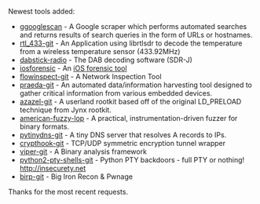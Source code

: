 Newest tools added: 

* [ggooglescan](http://www.morningstarsecurity.com/research/gggooglescan) - A Google scraper which performs automated searches and returns results of search queries in the form of URLs or hostnames.
* [rtl_433-git](https://github.com/merbanan/rtl_433) - An Application using librtlsdr to decode the temperature from a wireless temperature sensor (433.92MHz)
* [dabstick-radio](http://www.sdr-j.tk/) - The DAB decoding software (SDR-J)
* [iosforensic](https://github.com/Flo354/iOSForensic) - An [iOS forensic tool](https://www.owasp.org/index.php/Projects/OWASP_iOSForensic)
* [flowinspect-git](https://github.com/7h3rAm/flowinspect) - A Network Inspection Tool
* [praeda-git](https://github.com/percx/Praeda) - An automated data/information harvesting tool designed to gather critical information from various embedded devices.
* [azazel-git](https://github.com/chokepoint/azazel) - A userland rootkit based off of the original LD_PRELOAD technique from Jynx rootkit.
* [american-fuzzy-lop](https://code.google.com/p/american-fuzzy-lop/) - A practical, instrumentation-driven fuzzer for binary formats.
* [pytinydns-git](https://github.com/chokepoint/pytinydns) - A tiny DNS server that resolves A records to IPs.
* [crypthook-git](https://github.com/chokepoint/CryptHook) - TCP/UDP symmetric encryption tunnel wrapper
* [viper-git](https://github.com/botherder/viper) - A Binary analysis framework
* [python2-pty-shells-git](https://github.com/infodox/python-pty-shells) - Python PTY backdoors - full PTY or nothing! http://insecurety.net
* [birp-git](https://github.com/sensepost/birp) - Big Iron Recon & Pwnage


Thanks for the most recent requests.
